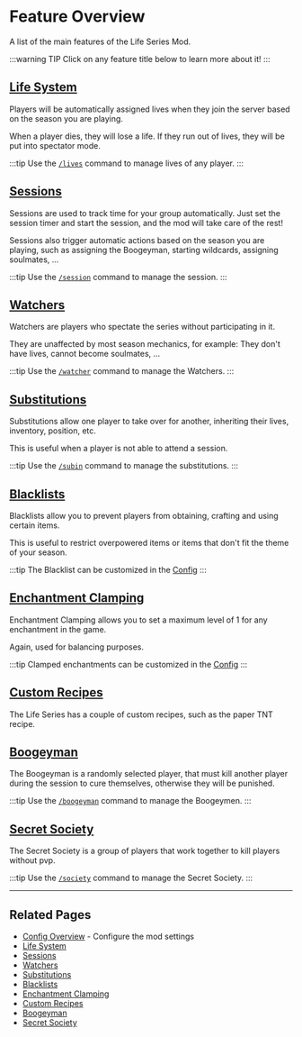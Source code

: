 # Feature Overview

A list of the main features of the Life Series Mod.

:::warning TIP
Click on any feature title below to learn more about it!
:::

## [Life System](/features/life-system)

Players will be automatically assigned lives when they join the server based on the season you are playing.

When a player dies, they will lose a life. If they run out of lives, they will be put into spectator mode.

:::tip
Use the [`/lives`](/commands/detailed/lives) command to manage lives of any player.
:::

## [Sessions](/features/session)

Sessions are used to track time for your group automatically. Just set the session timer and start the session, and the mod will take care of the rest!

Sessions also trigger automatic actions based on the season you are playing, such as assigning the Boogeyman, starting wildcards, assigning soulmates, ...

:::tip
Use the [`/session`](/commands/detailed/session) command to manage the session.
:::

## [Watchers](/features/watchers)

Watchers are players who spectate the series without participating in it.

They are unaffected by most season mechanics, for example: They don't have lives, cannot become soulmates, ...

:::tip
Use the [`/watcher`](/commands/detailed/watcher) command to manage the Watchers.
:::

## [Substitutions](/features/substitutions)

Substitutions allow one player to take over for another, inheriting their lives, inventory, position, etc.

This is useful when a player is not able to attend a session.

:::tip
Use the [`/subin`](/commands/detailed/subin) command to manage the substitutions.
:::

## [Blacklists](/features/blacklists)

Blacklists allow you to prevent players from obtaining, crafting and using certain items.

This is useful to restrict overpowered items or items that don't fit the theme of your season.

:::tip
The Blacklist can be customized in the [Config](/config/overview)
:::

## [Enchantment Clamping](/features/enchantment-clamping)

Enchantment Clamping allows you to set a maximum level of 1 for any enchantment in the game.

Again, used for balancing purposes.

:::tip
Clamped enchantments can be customized in the [Config](/config/overview)
:::

## [Custom Recipes](/features/custom-recipes)

The Life Series has a couple of custom recipes, such as the paper TNT recipe.

## [Boogeyman](/features/boogeyman)


The Boogeyman is a randomly selected player, that must kill another player during the session to cure themselves, otherwise they will be punished.

:::tip
Use the [`/boogeyman`](/commands/detailed/boogeyman) command to manage the Boogeymen.
:::

## [Secret Society](/features/secret-society)

The Secret Society is a group of players that work together to kill players without pvp.

:::tip
Use the [`/society`](/commands/detailed/society) command to manage the Secret Society.
:::

---

## Related Pages

- [Config Overview](/config/overview) - Configure the mod settings
- [Life System](/features/life-system)
- [Sessions](/features/session)
- [Watchers](/features/watchers)
- [Substitutions](/features/substitutions)
- [Blacklists](/features/blacklists)
- [Enchantment Clamping](/features/enchantment-clamping)
- [Custom Recipes](/features//custom-)
- [Boogeyman](/features/boogeyman)
- [Secret Society](/features/secret-society)
